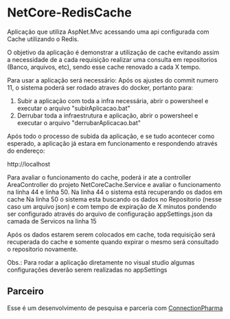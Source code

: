 # NetCore-RedisCache
Aplicação que utiliza AspNet.Mvc acessando uma api configurada com Cache utilizando o Redis.

O objetivo da aplicação é demonstrar a utilização de cache evitando assim a necessidade de a cada requisição realizar uma consulta em repositorios (Banco, arquivos, etc), sendo esse cache renovado a cada X tempo.

Para usar a aplicação será necessário:
Após os ajustes do commit numero 11, o sistema poderá ser rodado atraves do docker, portanto para:

1) Subir a aplicação com toda a infra necessária, abrir o powersheel e executar o arquivo "subirAplicacao.bat"
2) Derrubar toda a infraestrutura e aplicação, abrir o powersheel e executar o arquivo "derrubarAplicacao.bat"

Após todo o processo de subida da aplicação, e se tudo acontecer como esperado, a aplicação já estara em funcionamento e respondendo através do endereço:

http://localhost

Para avaliar o funcionamento do cache, poderá ir ate a controller AreaController do projeto NetCoreCache.Service e avaliar o funcionamento na linha 44 e linha 50.
Na linha 44 o sistema está recuperando os dados em cache
Na linha 50 o sistema esta buscando os dados no Repositorio (nesse caso um arquivo json) e com tempo de expiração de X minutos pondendo ser configurado através do arquivo de configuração appSettings.json da camada de Servicos na linha 15

Após os dados estarem serem colocados em cache, toda requisição será recuperada do cache e somente quando expirar o mesmo será consultado o repositorio novamente.


Obs.: Para rodar a aplicação diretamente no visual studio algumas configurações deverão serem realizadas no appSettings

## Parceiro
Esse é um desenvolvimento de pesquisa e parceria com [ConnectionPharma](https://cpharma.com.br)

